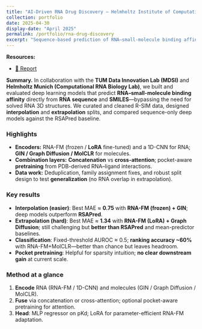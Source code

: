 ```yaml
---
title: "AI-Driven RNA Drug Discovery — Helmholtz Institute of Computational Biology"
collection: portfolio
date: 2025-04-30
display-date: "April 2025"
permalink: /portfolio/rna-drug-discovery
excerpt: "Sequence-based prediction of RNA–small-molecule binding affinity using RNA-FM and GNN encoders; LoRA fine-tuning and pocket-aware pretraining.<br/><img src='/images/rna_sm.png'>"
---
```


**Resources:**  
- [📑 Report](/files/helmholtz_report.pdf)

**Summary.** In collaboration with the **TUM Data Innovation Lab (MDSI)** and **Helmholtz Munich (Computational RNA Biology Lab)**, we built and evaluated deep learning models that predict **RNA–small-molecule binding affinity** directly from **RNA sequence** and **SMILES**—bypassing the need for solved RNA 3D structures. We curated and cleaned R-SIM data, designed **interpolation** and **extrapolation** splits, and compared sequence-only deep models against the RSAPred baseline.

### Highlights
- **Encoders:** RNA-FM (frozen / **LoRA** fine-tuned) and a 1D-CNN for RNA; **GIN / Graph Diffusion / MolCLR** for molecules.  
- **Combination layers:** **Concatenation** vs **cross-attention**; pocket-aware **pretraining** from PDB-derived RNA–ligand interactions.  
- **Data work:** Deduplication, family assignment fixes, and robust split design to test **generalization** (no RNA overlap in extrapolation).  

### Key results
- **Interpolation (easier)**: Best MAE ≈ **0.75** with **RNA-FM (frozen) + GIN**; deep models outperform **RSAPred**.  
- **Extrapolation (hard)**: Best MAE ≈ **1.34** with **RNA-FM (LoRA) + Graph Diffusion**; still challenging but **better than RSAPred** and mean-predictor baselines.  
- **Classification**: Fixed-threshold AUROC ≈ 0.5; **ranking accuracy ~60%** with RNA-FM+MolCLR—better than chance but leaves headroom.  
- **Pocket pretraining**: Helpful for sparsity intuition; **no clear downstream gain** at current scale.

### Method at a glance
1. **Encode** RNA (RNA-FM / 1D-CNN) and molecules (GIN / Graph Diffusion / MolCLR).  
2. **Fuse** via concatenation or cross-attention; optional pocket-aware pretraining for attention.  
3. **Head**: MLP regressor on pKd; LoRA for parameter-efficient RNA-FM adaptation.  
